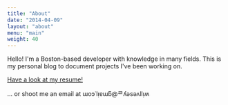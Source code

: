 ```yaml
---
title: "About"
date: "2014-04-09"
layout: "about"
menu: "main"
weight: 40
---
```


Hello! I'm a Boston-based developer with knowledge in many fields.
This is my personal blog to document projects I've been working on.

[Have a look at my resume!](https://drive.google.com/file/d/0B5Yvh9BNINo0a3BSTmp6Y0ttNTA/view?usp=sharing)

... or shoot me an email at ɯoɔ˙lᴉɐɯƃ@ᄅʎǝsǝʌllᴉʍ